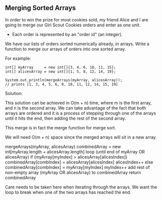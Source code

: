 ## Merging Sorted Arrays

In order to win the prize for most cookies sold, my friend Alice and I are going to merge our Girl Scout Cookies orders and enter as one unit.

- Each order is represented by an "order id" (an integer).

We have our lists of orders sorted numerically already, in arrays. Write a function to merge our arrays of orders into one sorted array.

For example:

~~~
int[] myArray     = new int[]{3, 4, 6, 10, 11, 15};
int[] alicesArray = new int[]{1, 5, 8, 12, 14, 19};

System.out.println(mergeArrays(myArray, alicesArray));
// prints [1, 3, 4, 5, 6, 8, 10, 11, 12, 14, 15, 19]
~~~

Solution:

This solution can be achieved in O(m + n) time, where m is the first array, and n is the second array. We can take advantage of the fact that both arrays are ordered and it is a process of stepping through one of the arrays until it hits the end, then adding the rest of the second array.

This merge is in fact the merge function for merge sort.

We will need O(m + n) space since the merged arrays will sit in a new array.

mergeArrays(myArray, alicesArray)
	combinedArray = new int[myArray.length + alicesArray.length]
	loop (until end of myArray OR alicesArray)
		if (myArray[myIndex] > alicesArray[alicesIndex])
			combinedArray[combIndex] = alicesArray[alicesIndex]
			alicesIndex++
		else 
			combinedArray[combIndex] = myArray[myIndex]
			myIndex++
	add rest of non-empty array (myArray OR alicesArray) to combinedArray
	return combinedArray

Care needs to be taken here when iterating through the arrays. We want the loop to break when one of the two arrays has reached the end. 